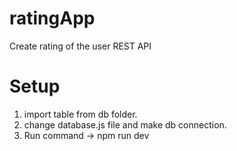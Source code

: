 # ratingApp
Create rating of the user REST API
# Setup
1. import table from db folder.
2. change database.js file and make db connection.
3. Run command ->  npm run dev


